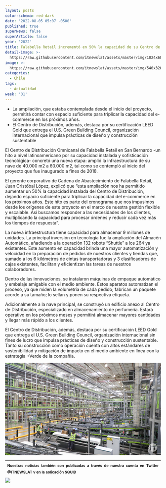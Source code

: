 ```yaml
---
layout: posts
color-schema: red-dark
date: '2022-08-05 05:07 -0500'
published: true
superNews: false
superArticle: false
year: '2022'
title: Falabella Retail incrementó en 50% la capacidad de su Centro de Distribución
detail-image: >-
  https://raw.githubusercontent.com/itnewslat/assets/master/img/1024x680/centro-de-distribucion-g.jpg
image: >-
  https://raw.githubusercontent.com/itnewslat/assets/master/img/540x320/centro-de-distribucion-p.jpg
categories:
  - Chile
tags:
  - Actualidad
week: '31'
---
```

- La ampliación, que estaba contemplada desde el inicio del proyecto, permitirá contar con espacio suficiente para triplicar la capacidad del e-commerce en los próximos años.
- El Centro de Distribución, además, destaca por su certificación LEED Gold que entrega el U.S. Green Building Council, organización internacional que impulsa prácticas de diseño y construcción sustentable

El Centro de Distribución Omnicanal de Falabella Retail en San Bernardo -un hito a nivel latinoamericano por su capacidad instalada y sofisticación tecnológica- concretó una nueva etapa: amplió la infraestructura de su nave de 40.000 m2 a 60.000 m2, tal como se contempló al inicio del proyecto que fue inaugurado a fines de 2018.
 
El gerente corporativo de Cadena de Abastecimiento de Falabella Retail, Juan Cristóbal López, explicó que “esta ampliación nos ha permitido aumentar un 50% la capacidad instalada del Centro de Distribución, dejando espacio suficiente para triplicar la capacidad del e-commerce en los próximos años. Este hito es parte del cronograma que nos impusimos desde los orígenes de este proyecto en el marco de nuestra gestión flexible y escalable. Así buscamos responder a las necesidades de los clientes, multiplicando la capacidad para procesar órdenes y reducir cada vez más los tiempos de respuesta”.
 
La nueva infraestructura tiene capacidad para almacenar 9 millones de unidades. La principal inversión en tecnología fue la ampliación del Almacén Automático, añadiendo a la operación 132 robots “Shuttle” a los 264 ya existentes. Este aumento en capacidad brinda una mayor automatización y velocidad en la preparación de pedidos de nuestros clientes y tiendas que, sumado a los 6 kilómetros de cintas transportadoras y 3 clasificadores de cajas existentes, facilitan y eficientizan las tareas de nuestros colaboradores.
 
Dentro de las innovaciones, se instalaron máquinas de empaque automático y embalaje amigable con el medio ambiente.  Estos aparatos automatizan el proceso, ya que miden la volumetría de cada pedido; fabrican un paquete acorde a su tamaño; lo sellan y ponen su respectiva etiqueta.
 
Adicionalmente a la nave principal, se construyó un edificio anexo al Centro de Distribución, especializado en almacenamiento de perfumería. Estará operativo en los próximos meses y permitirá almacenar mayores cantidades y llegar más rápido a los clientes.
 
El Centro de Distribución, además, destaca por su certificación LEED Gold que entrega el U.S. Green Building Council, organización internacional sin fines de lucro que impulsa prácticas de diseño y construcción sustentable. Tanto su construcción como operación cuenta con altos estándares de sostenibilidad y mitigación de impacto en el medio ambiente en línea con la estrategia +Verde de la compañía.

![](https://raw.githubusercontent.com/itnewslat/assets/master/img/540x320/centro-de-distribucion-p.jpg)

<table style="height: 42px;" width="569">
<tbody>
<tr>
<td style="text-align: justify;"><sub><strong>Nuestras noticias también son publicadas a través de nuestra cuenta en Twitter <a href="https://twitter.com/itnewslat?lang=es">@ITNEWSLAT</a> y en la aplicación <a href="https://squidapp.co/en/">SQUID</a></strong></sub></td>
</tr>
</tbody>
</table>

<img src="https://tracker.metricool.com/c3po.jpg?hash=56f88a41e39ab42c063cc51676587a04"/>